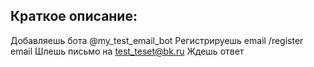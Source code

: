 ## Краткое описание:

Добавляешь бота @my_test_email_bot
Регистрируешь email /register email
Шлешь письмо на test_teset@bk.ru
Ждешь ответ
